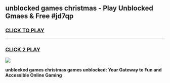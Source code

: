
## unblocked games christmas - Play Unblocked Gmaes & Free #jd7qp
<h3>
<a href="https://news.freeplayer.one?title=unblocked_games_christmas&ref=26F">CLICK TO PLAY</a></h3>
<hr>

<h3>
<a href="https://news.freeplayer.one?title=unblocked_games_christmas&ref=26F">CLICK 2 PLAY</a>
  
</h3>

<a href="https://news.freeplayer.one?title=unblocked_games_christmas&ref=26F/"><img src="https://clearcache.store/games.png"></a>


**unblocked games christmas games unblocked: Your Gateway to Fun and Accessible Online Gaming**

